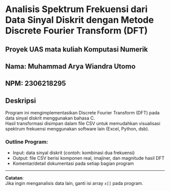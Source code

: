 # Analisis Spektrum Frekuensi dari Data Sinyal Diskrit dengan Metode Discrete Fourier Transform (DFT)
## Proyek UAS mata kuliah Komputasi Numerik

## Nama: Muhammad Arya Wiandra Utomo
## NPM: 2306218295

## Deskripsi
Program ini mengimplementasikan Discrete Fourier Transform (DFT) pada data sinyal diskrit menggunakan bahasa C.  
Hasil transformasi disimpan dalam file CSV untuk memudahkan visualisasi spektrum frekuensi menggunakan software lain (Excel, Python, dsb).

### Outline Program:
- Input: data sinyal diskrit (contoh: kombinasi dua frekuensi)
- Output: file CSV berisi komponen real, imajiner, dan magnitude hasil DFT
- Komentar/detail dokumentasi pada setiap bagian program

---

**Catatan**:  
Jika ingin menganalisis data lain, ganti isi array `x[]` pada program.
